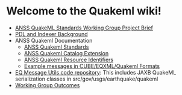 # Welcome to the Quakeml wiki!

* [ANSS QuakeML Standards Working Group Project Brief](../../wiki/ANSS-Quakeml-Standards-Working-Group-Project-Brief)
* [PDL and Indexer Background](../../wiki/ANSS-PDL-Indexer-Background)
* ANSS Quakeml Documentation
  * [ANSS Quakeml Standards](../../wiki/ANSS-Quakeml-Standards)
  * [ANSS Quakeml Catalog Extension](../../wiki/ANSS-Quakeml-Catalog-Extension)
  * [ANSS Quakeml Resource Identifiers](../../wiki/ANSS-Quakeml-Resource-Identifiers)
  * [Example messages in CUBE/EQXML/Quakeml Formats](../../wiki/Conversion-Examples)
* [EQ Message Utils code repository](../../../eqmessageutils):
  This includes JAXB QuakeML serialization classes in src/gov/usgs/earthquake/quakeml
* [Working Group Outcomes](../../wiki/Working-Group-Outcomes-Aug-2012)
